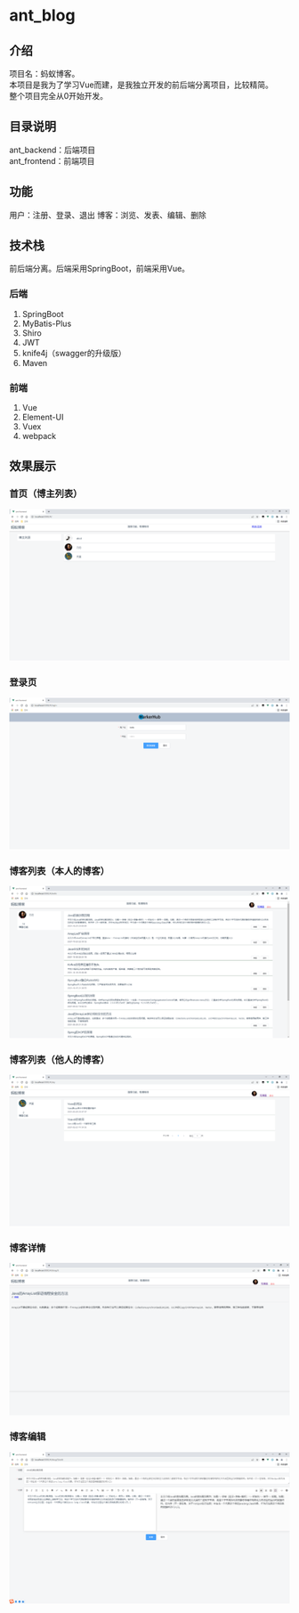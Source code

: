 # ant_blog

## 介绍
项目名：蚂蚁博客。  
本项目是我为了学习Vue而建，是我独立开发的前后端分离项目，比较精简。  
整个项目完全从0开始开发。

## 目录说明
ant_backend：后端项目  
ant_frontend：前端项目

## 功能
用户：注册、登录、退出
博客：浏览、发表、编辑、删除

## 技术栈
前后端分离。后端采用SpringBoot，前端采用Vue。  

### 后端

1. SpringBoot
2. MyBatis-Plus
3. Shiro
4. JWT
5. knife4j（swagger的升级版）
6. Maven

### 前端

1. Vue
2. Element-UI
3. Vuex
4. webpack

## 效果展示
### 首页（博主列表）
![输入图片说明](%E6%95%88%E6%9E%9C%E5%9B%BE/%E9%A6%96%E9%A1%B5.png)

### 登录页
![输入图片说明](%E6%95%88%E6%9E%9C%E5%9B%BE/%E7%99%BB%E5%BD%95%E9%A1%B5.png)

### 博客列表（本人的博客）
![输入图片说明](%E6%95%88%E6%9E%9C%E5%9B%BE/%E5%8D%9A%E5%AE%A2%E5%88%97%E8%A1%A8%EF%BC%88%E6%9C%AC%E4%BA%BA%E7%9A%84%EF%BC%89.png)

### 博客列表（他人的博客）
![输入图片说明](%E6%95%88%E6%9E%9C%E5%9B%BE/%E5%8D%9A%E5%AE%A2%E5%88%97%E8%A1%A8%EF%BC%88%E4%BB%96%E4%BA%BA%E7%9A%84%EF%BC%89.png)

### 博客详情

![输入图片说明](%E6%95%88%E6%9E%9C%E5%9B%BE/%E5%8D%9A%E5%AE%A2%E8%AF%A6%E6%83%85.png)

### 博客编辑

![输入图片说明](%E6%95%88%E6%9E%9C%E5%9B%BE/%E5%8D%9A%E5%AE%A2%E7%BC%96%E8%BE%91.png)



